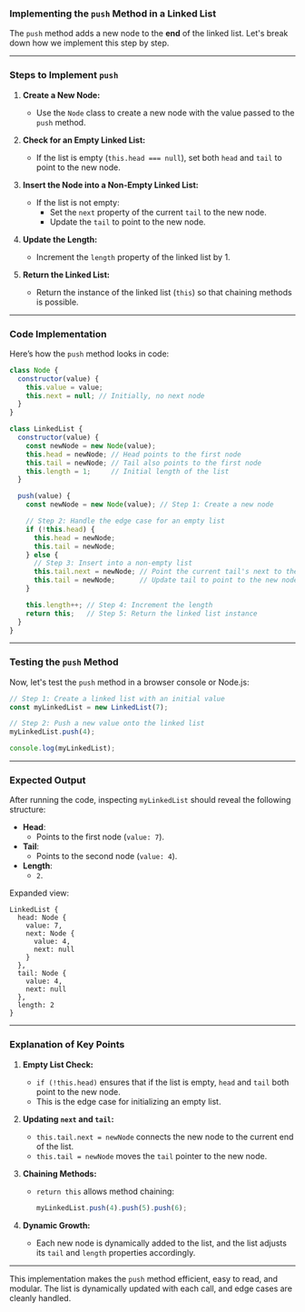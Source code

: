 ### Implementing the `push` Method in a Linked List

The `push` method adds a new node to the **end** of the linked list. Let's break down how we implement this step by step.

---

### **Steps to Implement `push`**

1. **Create a New Node:**
   - Use the `Node` class to create a new node with the value passed to the `push` method.

2. **Check for an Empty Linked List:**
   - If the list is empty (`this.head === null`), set both `head` and `tail` to point to the new node.

3. **Insert the Node into a Non-Empty Linked List:**
   - If the list is not empty:
     - Set the `next` property of the current `tail` to the new node.
     - Update the `tail` to point to the new node.

4. **Update the Length:**
   - Increment the `length` property of the linked list by 1.

5. **Return the Linked List:**
   - Return the instance of the linked list (`this`) so that chaining methods is possible.

---

### **Code Implementation**

Here’s how the `push` method looks in code:

```javascript
class Node {
  constructor(value) {
    this.value = value;
    this.next = null; // Initially, no next node
  }
}

class LinkedList {
  constructor(value) {
    const newNode = new Node(value);
    this.head = newNode; // Head points to the first node
    this.tail = newNode; // Tail also points to the first node
    this.length = 1;     // Initial length of the list
  }

  push(value) {
    const newNode = new Node(value); // Step 1: Create a new node

    // Step 2: Handle the edge case for an empty list
    if (!this.head) { 
      this.head = newNode;
      this.tail = newNode;
    } else {
      // Step 3: Insert into a non-empty list
      this.tail.next = newNode; // Point the current tail's next to the new node
      this.tail = newNode;      // Update tail to point to the new node
    }

    this.length++; // Step 4: Increment the length
    return this;   // Step 5: Return the linked list instance
  }
}
```

---

### **Testing the `push` Method**

Now, let's test the `push` method in a browser console or Node.js:

```javascript
// Step 1: Create a linked list with an initial value
const myLinkedList = new LinkedList(7);

// Step 2: Push a new value onto the linked list
myLinkedList.push(4);

console.log(myLinkedList);
```

---

### **Expected Output**

After running the code, inspecting `myLinkedList` should reveal the following structure:

- **Head**:
  - Points to the first node (`value: 7`).
- **Tail**:
  - Points to the second node (`value: 4`).
- **Length**:
  - `2`.

Expanded view:
```plaintext
LinkedList {
  head: Node {
    value: 7,
    next: Node {
      value: 4,
      next: null
    }
  },
  tail: Node {
    value: 4,
    next: null
  },
  length: 2
}
```

---

### **Explanation of Key Points**

1. **Empty List Check:**
   - `if (!this.head)` ensures that if the list is empty, `head` and `tail` both point to the new node.
   - This is the edge case for initializing an empty list.

2. **Updating `next` and `tail`:**
   - `this.tail.next = newNode` connects the new node to the current end of the list.
   - `this.tail = newNode` moves the `tail` pointer to the new node.

3. **Chaining Methods:**
   - `return this` allows method chaining:
     ```javascript
     myLinkedList.push(4).push(5).push(6);
     ```

4. **Dynamic Growth:**
   - Each new node is dynamically added to the list, and the list adjusts its `tail` and `length` properties accordingly.

---

This implementation makes the `push` method efficient, easy to read, and modular. The list is dynamically updated with each call, and edge cases are cleanly handled.
